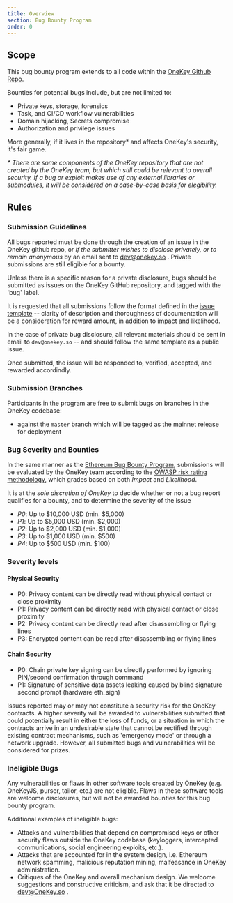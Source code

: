 ```yaml
---
title: Overview
section: Bug Bounty Program
order: 0
---
```



## Scope

This bug bounty program extends to all code within the [OneKey Github Repo](https://github.com/OneKeyHQ/app-monorepo).

Bounties for potential bugs include, but are not limited to:
* Private keys, storage, forensics
* Task, and CI/CD workflow vulnerabilities
* Domain hijacking, Secrets compromise
* Authorization and privilege issues

More generally, if it lives in the repository* and affects OneKey's security, it's fair game.

_\* There are some components of the OneKey repository that are not created by the OneKey team, but which still could be relevant to overall security. If a bug or exploit makes use of any external libraries or submodules, it will be considered on a case-by-case basis for elegibility._

## Rules


### Submission Guidelines

All bugs reported must be done through the creation of an issue in the OneKey github repo, or _if the submitter wishes to disclose privately, or to remain anonymous_ by an email sent to dev@onekey.so . Private submissions are still eligible for a bounty.

Unless there is a specific reason for a private disclosure, bugs should be submitted as issues on the OneKey GitHub repository, and tagged with the 'bug' label.

It is requested that all submissions follow the format defined in the [issue template](https://github.com/OneKeyHQ/app-monorepo/blob/onekey/docs/ISSUE_TEMPLATE.md) -- clarity of description and thoroughness of documentation will be a consideration for reward amount, in addition to impact and likelihood.

In the case of private bug disclosure, all relevant materials should be sent in email to `dev@onekey.so` -- and should follow the same template as a public issue.

Once submitted, the issue will be responded to, verified, accepted, and rewarded accordindly.

### Submission Branches
Participants in the program are free to submit bugs on branches in the OneKey codebase:
* against the `master` branch which will be tagged as the mainnet release for deployment

### Bug Severity and Bounties
In the same manner as the [Ethereum Bug Bounty Program](https://bounty.ethereum.org/), submissions will be evaluated by the OneKey team according to the [OWASP risk rating methodology](https://www.owasp.org/index.php/OWASP_Risk_Rating_Methodology), which grades based on both _Impact_ and _Likelihood_.

It is at the *sole discretion of OneKey* to decide whether or not a bug report qualifies for a bounty, and to determine the severity of the issue


* *P0*: Up to $10,000 USD (min. $5,000)
* *P1*: Up to $5,000 USD (min. $2,000)
* *P2*: Up to $2,000 USD (min. $1,000)
* *P3*: Up to $1,000 USD (min. $500)
* *P4*: Up to $500 USD (min. $100)


### Severity levels

#### Physical Security

* P0: Privacy content can be directly read without physical contact or close proximity
* P1: Privacy content can be directly read with physical contact or close proximity
* P2: Privacy content can be directly read after disassembling or flying lines
* P3: Encrypted content can be read after disassembling or flying lines

#### Chain Security

* P0: Chain private key signing can be directly performed by ignoring PIN/second confirmation through command
* P1: Signature of sensitive data assets leaking caused by blind signature second prompt (hardware eth_sign)

Issues reported may or may not constitute a security risk for the OneKey contracts. A higher severity will be awarded to vulnerabilities submitted that could potentially result in either the loss of funds, or a situation in which the contracts arrive in an undesirable state that cannot be rectified through existing contract mechanisms, such as 'emergency mode' or through a network upgrade. However, all submitted bugs and vulnerabilities will be considered for prizes.

### Ineligible Bugs

Any vulnerabilities or flaws in other software tools created by OneKey (e.g. OneKeyJS, purser, tailor, etc.) are not eligible. Flaws in these software tools are welcome disclosures, but will not be awarded bounties for this bug bounty program.

Additional examples of ineligible bugs:
* Attacks and vulnerabilities that depend on compromised keys or other security flaws outside the OneKey codebase (keyloggers, intercepted communications, social engineering exploits, etc.).
* Attacks that are accounted for in the system design, i.e. Ethereum network spamming, malicious reputation mining, malfeasance in OneKey administration.
* Critiques of the OneKey and overall mechanism design. We welcome suggestions and constructive criticism, and ask that it be directed to dev@OneKey.so .
